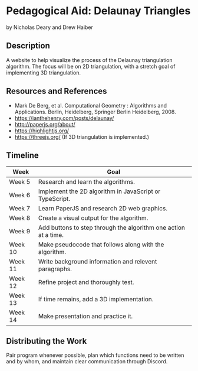 # Pedagogical Aid: Delaunay Triangles

by Nicholas Deary and Drew Haiber

## Description

A website to help visualize the process of the Delaunay triangulation 
algorithm. The focus will be on 2D triangulation, with a stretch goal 
of implementing 3D triangulation.

## Resources and References

* Mark De Berg, et al. Computational Geometry : Algorithms and Applications. 
Berlin, Heidelberg, Springer Berlin Heidelberg, 2008.
* https://ianthehenry.com/posts/delaunay/
* http://paperjs.org/about/
* https://highlightjs.org/
* https://threejs.org/ (If 3D triangulation is implemented.)

## Timeline

| Week    | Goal                                                            |
| ------- | --------------------------------------------------------------- |
| Week 5  | Research and learn the algorithms.                              |
| Week 6  | Implement the 2D algorithm in JavaScript or TypeScript.         |
| Week 7  | Learn PaperJS and research 2D web graphics.                     |
| Week 8  | Create a visual output for the algorithm.                       |
| Week 9  | Add buttons to step through the algorithm one action at a time. |
| Week 10 | Make pseudocode that follows along with the algorithm.          |
| Week 11 | Write background information and relevent paragraphs.           |
| Week 12 | Refine project and thoroughly test.                             |
| Week 13 | If time remains, add a 3D implementation.                       |
| Week 14 | Make presentation and practice it.                              |

## Distributing the Work

Pair program whenever possible, plan which functions need to be written and by 
whom, and maintain clear communication through Discord.
